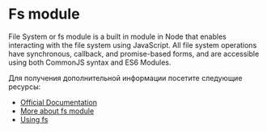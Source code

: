 # Fs module

File System or fs module is a built in module in Node that enables interacting with the file system using JavaScript. All file system operations have synchronous, callback, and promise-based forms, and are accessible using both CommonJS syntax and ES6 Modules.

Для получения дополнительной информации посетите следующие ресурсы:

- [Official Documentation](https://nodejs.org/api/fs.html)
- [More about fs module](https://www.w3schools.com/nodejs/nodejs_filesystem.asp)
- [Using fs](https://www.youtube.com/watch?v=ZySsdm576wE)
